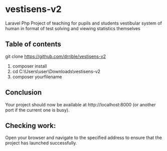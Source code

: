 # vestisens-v2
 Laravel Php Project of teaching for pupils and students vestibular system of human in format of test solving and viewing statistics themselves 
## Table of contents

git clone https://github.com/drrible/vestisens-v2
1) composer install
2) cd C:\\Users\user\Downloads\vestisens-v2
3) composer yourfilename
## Conclusion

Your project should now be available at http://localhost:8000 (or another port if the current one is busy).

## Checking work:
Open your browser and navigate to the specified address to ensure that the project has launched successfully.
